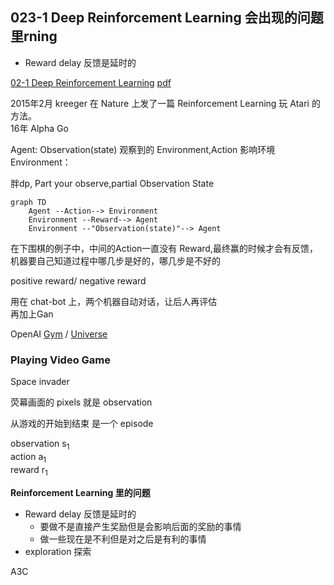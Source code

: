 ## 023-1 Deep Reinforcement Learning 会出现的问题 里rning  
- Reward delay 反馈是延时的


[02-1 Deep Reinforcement Learning](https://www.youtube.com/watch?v=W8XF3ME8G2I&list=PLJV_el3uVTsPy9oCRY30oBPNLCo89yu49&index=33)
[pdf](http://speech.ee.ntu.edu.tw/~tlkagk/courses/ML_2016/Lecture/RL%20(v6).pdf)

2015年2月 kreeger 在 Nature 上发了一篇 Reinforcement Learning 玩 Atari 的方法。  
16年 Alpha Go  

Agent: Observation(state) 观察到的 Environment,Action 影响环境  
Environment： 

胖dp, Part your observe,partial Observation State

```mermaid
graph TD
    Agent --Action--> Environment
    Environment --Reward--> Agent
    Environment --"Observation(state)"--> Agent

```

在下围棋的例子中，中间的Action一直没有 Reward,最终赢的时候才会有反馈，机器要自己知道过程中哪几步是好的，哪几步是不好的  

positive reward/ negative reward

用在 chat-bot 上，两个机器自动对话，让后人再评估  
再加上Gan  


OpenAI [Gym](https://gym.openai.com) / [Universe](https://openai.com/blog/universe/)


### Playing Video Game

Space invader

荧幕画面的 pixels 就是 observation  

从游戏的开始到结束 是一个 episode

observation s<sub>1</sub>  
action a<sub>1</sub>  
reward r<sub>1</sub>  

**Reinforcement Learning 里的问题**  
- Reward delay 反馈是延时的
    - 要做不是直接产生奖励但是会影响后面的奖励的事情
    - 做一些现在是不利但是对之后是有利的事情
- exploration 探索


A3C

